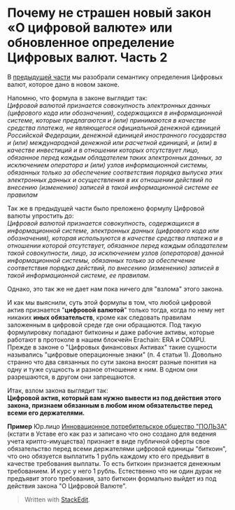 # Почему не страшен новый закон «О цифровой валюте» или обновленное определение Цифровых валют. Часть 2

В [предыдущей части](?tx=1004442-1) мы разобрали семантику определения Цифровых валют, которое дано в новом законе.

Напомню, что формула в законе выглядит так:  
*Цифровой валютой признается совокупность электронных данных (цифрового кода или обозначения), содержащихся в информационной системе, которые предлагаются и (или) принимаются в качестве средства платежа, не являющегося официальной денежной единицей Российской Федерации, денежной единицей иностранного государства и (или) международной денежной или расчетной единицей, и (или) в качестве инвестиций и в отношении которых отсутствует лицо, обязанное перед каждым обладателем таких электронных данных, за исключением оператора и (или) узлов информационной системы, обязанных только за обеспечение соответствия порядка выпуска этих электронных данных и осуществления в их отношении действий по внесению (изменению) записей в такой информационной системе ее правилам*

Так же в предыдущей части было преложено формулу Цифровой валюты упростить до:  
*Цифровой валютой признается совокупность, содержащихся в информационной системе, электронных данных (цифрового кода или обозначения), которая используются в качестве средства платежа и в отношении которой отсутствует, обязанное перед каждым обладателем такой совокупности, лицо, за исключением узлов (операторов) данной информационной системы, обязанных только за обеспечение соответствия порядка действий, по внесению (изменению) записей в такой информационной системе, ее правилам.*

Однако, это так же не дает нам пока ничего для "взлома" этого закона.

И как мы выяснили, суть этой формулы в том, что любой цифровой актив признается "**цифровой валютой**" только тогда, когда по нему нет никаких **иных обязательств**, кроме как следовать правилам заложенным в цифровой среде где они обращаются.
Под такую формулировку попадают биткоины и даже рабочие активы, которые работают в протоколе в нашем блокчейн Erachain: ERA и COMPU. Прежде в законе о "Цифровых финансовых Активах" такие сущности назывались "цифровые операционные знаки" (п. 4 статьи 1). Довольно странно что два связанных по сути закона вносят разные понятия на одну и туже сущность и разное отношение к ним. В одном они разрешаются, в другом они запрещаются.

Итак, взлом закона выглядит так:   
**Цифровой актив, который вам нужно вывести из под действия этого закона, признаем обязанным в любом ином обязательстве перед всеми его держателями.**

**Пример**
Юр.лицо [Инновационное потребительское общество "ПОЛЬЗА"](http://ipo-polza.ru/default/docs) (кстати в Уставе его как раз и записано что оно создано для ведения учета крипто-имущества) признает в виде публичной оферты свое обязательство перед всеми держателями цифровой единицы "биткоин", что оно обязуется выплатить 1 рубль каждому кто его предъявит в качестве требования выплаты. То есть биткоин признается денежным требованием. И курс у него 1 рубль. Естественно что ни один дурак не предъявит этого требования, зато биткоин формально выйдет из под действия закона "О Цифровой Валюте".

> Written with [StackEdit](https://stackedit.io/).
